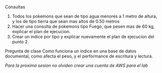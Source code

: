 Consultas

1. Todos los pokemons que sean de tipo agua menores a 1 metro de altura, y los de tipo tierra que sean mas altos de 0.50 metros
2. Hacer una consulta de pokemons tipo Fuego, que pesen mas de 60 kg, explicar el plan de ejecucion.
3. Crear un indice por tipo y explicar nuevamente el plan de ejecucion del punto 2.


Pregunta de clase
Como funciona un indice en una base de datos documental, como afecta el peso, y el performance de escritura y lectura.


*Para la proxima sesion no olviden crear una cuenta de AWS para el lab*
